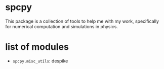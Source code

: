 # spcpy

This package is a collection of tools to help me with my work, specifically for numerical computation and simulations in physics.

# list of modules
- `spcpy.misc_utils`: despike 
